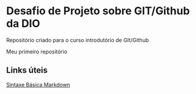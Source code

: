 # Desafio de Projeto sobre GIT/Github da DIO
Repositório criado para o curso introdutório de GIt/Github

Meu primeiro repositório 

## Links úteis
[Sintaxe Básica Markdown](https://www.markdownguide.org/basic-syntax/)

